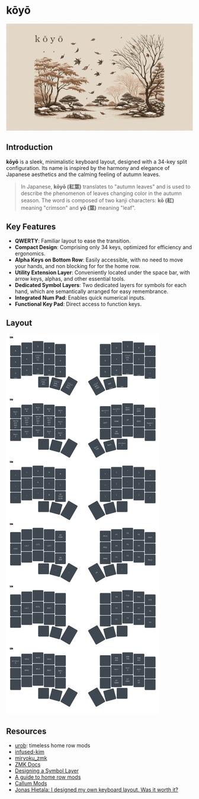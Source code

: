 # kōyō

![banner](./assets/banner.png)

## Introduction

**kōyō** is a sleek, minimalistic keyboard layout, designed with a 34-key split configuration. Its name is inspired by the harmony and elegance of Japanese aesthetics and the calming feeling of autumn leaves.

> In Japanese, **kōyō (紅葉)** translates to "autumn leaves" and is used to describe the phenomenon of leaves changing color in the autumn season. The word is composed of two kanji characters: **kō (紅)** meaning "crimson" and **yō (葉)** meaning "leaf".

## Key Features

- **QWERTY**: Familiar layout to ease the transition.
- **Compact Design**: Comprising only 34 keys, optimized for efficiency and ergonomics.
- **Alpha Keys on Bottom Row**: Easily accessible, with no need to move your hands, and non blocking for for the home row.
- **Utility Extension Layer**: Conveniently located under the space bar, with arrow keys, alphas, and other essential tools.
- **Dedicated Symbol Layers**: Two dedicated layers for symbols for each hand, which are semantically arranged for easy remembrance.
- **Integrated Num Pad**: Enables quick numerical inputs.
- **Functional Key Pad**: Direct access to function keys.

## Layout

![layout graphic](./assets/layout.svg)

## Resources

- [urob](https://github.com/urob/zmk-config): timeless home row mods
- [infused-kim](https://github.com/infused-kim/zmk-config)
- [miryoku_zmk](https://github.com/manna-harbour/miryoku_zmk)
- [ZMK Docs](https://zmk.dev/docs)
- [Designing a Symbol Layer](https://getreuer.info/posts/keyboards/symbol-layer/index.html)
- [A guide to home row mods](https://precondition.github.io/home-row-mods#shift-thumb-keys)
- [Callum Mods](https://github.com/callum-oakley/qmk_firmware/tree/master/users/callum)
- [Jonas Hietala: I designed my own keyboard layout. Was it worth it?](https://www.jonashietala.se/blog/2023/11/02/i_designed_my_own_keyboard_layout_was_it_worth_it/)

